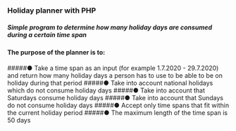 ### Holiday planner with PHP
##### Simple program to determine how many holiday days are consumed during a certain time span


#### The purpose of the planner is to:

#####● Take a time span as an input (for example 1.7.2020 - 29.7.2020) and return how many holiday days a person has to use to be able to be on holiday during that period
#####● Take into account national holidays which do not consume holiday days
#####● Take into account that Saturdays consume holiday days
#####● Take into account that Sundays do not consume holiday days
#####● Accept only time spans that fit within the current holiday period
#####● The maximum length of the time span is 50 days